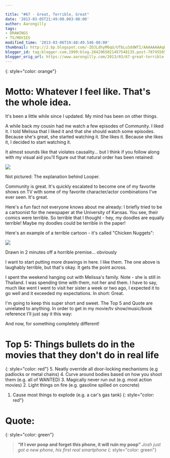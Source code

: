 ```yaml
---

title: "#67 - Great, Terrible, Great"
date: '2013-03-05T21:49:00.003-08:00'
author: Aarongilly
tags:
- DRAWINGS
- TV/MOVIES
modified_time: '2013-03-06T19:48:49.546-08:00'
thumbnail: http://2.bp.blogspot.com/-ZOJLdhyM6qU/UTbLu3ddWTI/AAAAAAAAqBA/ZDGhzhYo4ac/s72-c/IMG_20130305_214448.JPG
blogger_id: tag:blogger.com,1999:blog-2842965021457548135.post-7874558542031231191
blogger_orig_url: https://www.aarongilly.com/2013/03/67-great-terrible-great.html
---
```


{: style="color: orange"}
# Motto: Whatever I feel like. That's the whole idea.

It's been a little while since I updated. My mind has been on other things.

A while back my cousin had me watch a few episodes of Community. I liked it. I told Melissa that I liked it and that she should watch some episodes. Because she's great, she started watching it. She likes it. Because she likes it, I decided to start watching it.

It almost sounds like that violates causality... but I think if you follow along with my visual aid you'll figure out that natural order has been retained:

![](http://2.bp.blogspot.com/-ZOJLdhyM6qU/UTbLu3ddWTI/AAAAAAAAqBA/ZDGhzhYo4ac/s320/IMG_20130305_214448.JPG)

Not pictured: The explanation behind Looper.

Community is great. It's quickly escalated to become one of my favorite shows on TV with some of my favorite character/actor combinations I've ever seen. It's great.

Here's a fun fact not everyone knows about me already: I briefly tried to be a cartoonist for the newspaper at the University of Kansas. You see, their comics were terrible. So terrible that I thought - hey, my doodles are equally terrible! Maybe my doodles could be terrible in the paper!

Here's an example of a terrible cartoon - it's called "Chicken Nuggets":

![](http://1.bp.blogspot.com/-2YRZsjoMCwE/UTbMvlr5_AI/AAAAAAAAqBQ/YsbxXSNrGvk/s640/IMG_20130305_225003.JPG)

Drawn in 2 minutes off a horrible premise... obviously

I want to start putting more drawings in here. I like them. The one above is laughably terrible, but that's okay. It gets the point across.

I spent the weekend hanging out with Melissa's family. Note - she is still in Thailand. I was spending time with them, not her and them. I have to say, much like went I went to visit her sister a week or two ago, I expected it to go well and it exceeded my expectations. In short: Great.

I'm going to keep this super short and sweet. The Top 5 and Quote are unrelated to anything. In order to get in my movie/tv show/music/book reference I'll just say it this way:

And now, for something completely different!

# Top 5: Things bullets do in the movies that they don't do in real life
{: style="color: red"}
5. Neatly override all door-locking mechanisms (e.g padlocks or metal chains)
4. Curve around bodies based on how you shoot them (e.g. all of WANTED)
3. Magically never run out (e.g. most action movies)
2. Light things on fire (e.g. gasoline spilled on concrete)
1. Cause most things to explode (e.g. a car's gas tank)
{: style="color: red"}

# Quote:
{: style="color: green"}
> **“If I ever poop and forget this phone, it will ruin my poop”**
<cite>Josh just got a new phone, his first real smartphone</cite>
{: style="color: green"}